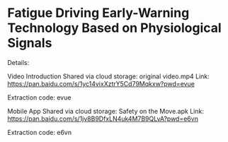 # Fatigue Driving Early-Warning Technology Based on Physiological Signals

Details:

Video Introduction
Shared via cloud storage: original video.mp4
Link: https://pan.baidu.com/s/1yc14vixXztrY5Cd79Mqkxw?pwd=evue

Extraction code: evue

Mobile App
Shared via cloud storage: Safety on the Move.apk
Link: https://pan.baidu.com/s/1jv8B9DfxLN4uk4M7B9QLvA?pwd=e6vn

Extraction code: e6vn
